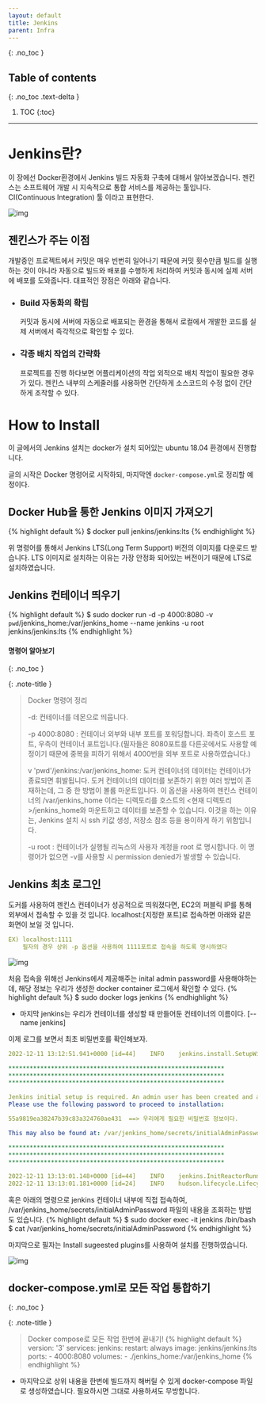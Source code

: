 ```yaml
---
layout: default
title: Jenkins
parent: Infra
---
```

{: .no_toc }

## Table of contents
{: .no_toc .text-delta }

1. TOC
{:toc}
   
---
# Jenkins란?
이 장에선 Docker환경에서 Jenkins 빌드 자동화 구축에 대해서 알아보겠습니다.
젠킨스는 소프트웨어 개발 시 지속적으로 통합 서비스를 제공하는 툴입니다. CI(Continuous Integration) 툴 이라고 표현한다.

![img](https://www.crowdstrike.com/wp-content/uploads/2018/10/Jenkins-blog-image-1.jpg)

## 젠킨스가 주는 이점

개발중인 프로젝트에서 커밋은 매우 빈번히 일어나기 때문에 커밋 횟수만큼 빌드를 실행하는 것이 아니라 자동으로 빌드와 배포를 수행하게 처리하여
커밋과 동시에 실제 서버에 배포를 도와줍니다. 대표적인 장점은 아래와 같습니다.

- ### Build 자동화의 확립
  
  커밋과 동시에 서버에 자동으로 배포되는 환경을 통해서 로컬에서 개발한 코드를 실제 서버에서 즉각적으로 확인할 수 있다.
  
- ### 각종 배치 작업의 간략화
  
  프로젝트를 진행 하다보면 어플리케이션의 작업 외적으로 배치 작업이 필요한 경우가 있다. 젠킨스 내부의 스케줄러를 사용하면
간단하게 소스코드의 수정 없이 간단하게 조작할 수 있다.
  

# How to Install

이 글에서의 Jenkins 설치는 docker가 설치 되어있는 ubuntu 18.04 환경에서 진행합니다.

글의 시작은 Docker 명령어로 시작하되, 마지막엔 `docker-compose.yml`로 정리할 예정이다.

## Docker Hub을 통한 Jenkins 이미지 가져오기
{% highlight default %}
$ docker pull jenkins/jenkins:lts
{% endhighlight %}

위 명령어를 통해서 Jenkins LTS(Long Term Support) 버전의 이미지를 다운로드 받습니다.
LTS 이미지로 설치하는 이유는 가장 안정화 되어있는 버전이기 때문에 LTS로 설치하였습니다.

## Jenkins 컨테이너 띄우기
{% highlight default %}
$ sudo docker run -d -p 4000:8080 -v `pwd`/jenkins_home:/var/jenkins_home --name jenkins -u root jenkins/jenkins:lts
{% endhighlight %}

#### 명령어 알아보기
{: .no_toc }

{: .note-title }
> Docker 명령어 정리
>
> -d: 컨테이너를 데몬으로 띄웁니다.
> 
> -p 4000:8080 : 컨테이너 외부와 내부 포트를 포워딩합니다. 좌측이 호스트 포트, 우측이 컨테이너 포트입니다.(필자들은 8080포트를 다른곳에서도 사용할 예정이기 때문에 
  중복을 피하기 위해서 4000번을 외부 포트로 사용하였습니다.)
> 
> v 'pwd'/jenkins:/var/jenkins_home: 도커 컨테이너의 데이터는 컨테이너가 종료되면 휘발됩니다. 
  도커 컨테이너의 데이터를 보존하기 위한 여러 방법이 존재하는데, 그 중 한 방법이 볼륨 마운트입니다. 
  이 옵션을 사용하여 젠킨스 컨테이너의 /var/jenkins_home 이라는 디렉토리를 호스트의 <현재 디렉토리>/jenkins_home와 마운트하고 데이터를 보존할 수 있습니다.
  이것을 하는 이유는, Jenkins 설치 시 ssh 키값 생성, 저장소 참조 등을 용이하게 하기 위함입니다.
> 
> -u root : 컨테이너가 실행될 리눅스의 사용자 계정을 root 로 명시합니다. 이 명령어가 없으면 -v를 사용할 시 permission denied가 발생할 수 있습니다.

## Jenkins 최초 로그인

도커를 사용하여 젠킨스 컨테이너가 성공적으로 띄워졌다면, EC2의 퍼블릭 IP를 통해 외부에서 접속할 수 있을 것 입니다.
localhost:[지정한 포트]로 접속하면 아래와 같은 화면이 보일 것 입니다.
  ```yaml
  EX) localhost:1111
      필자의 경우 상위 -p 옵션을 사용하여 1111포트로 접속을 하도록 명시하였다
  ````

![img](https://hudi.blog/static/960b1726cd3b94778b3a7bf6dba2b159/7c958/unlock-jenkins.png)

처음 접속을 위해선 Jenkins에서 제공해주는 inital admin password를 사용해야하는데, 해당 정보는 우리가 생성한 docker container 로그에서 확인할 수 있다.
{% highlight default %}
$ sudo docker logs jenkins
{% endhighlight %}

- 마지막 jenkins는 우리가 컨테이너를 생성할 때 만들어둔 컨테이너의 이름이다. [--name jenkins]

이제 로그를 보면서 최초 비밀번호를 확인해보자.
```yaml
2022-12-11 13:12:51.941+0000 [id=44]	INFO	jenkins.install.SetupWizard#init: 

*************************************************************
*************************************************************
*************************************************************

Jenkins initial setup is required. An admin user has been created and a password generated.
Please use the following password to proceed to installation:

55a9819ea38247b39c83a324760ae431  ==> 우리에게 필요한 비밀번호 정보이다.

This may also be found at: /var/jenkins_home/secrets/initialAdminPassword

*************************************************************
*************************************************************
*************************************************************

2022-12-11 13:13:01.148+0000 [id=44]	INFO	jenkins.InitReactorRunner$1#onAttained: Completed initialization
2022-12-11 13:13:01.181+0000 [id=24]	INFO	hudson.lifecycle.Lifecycle#onReady: Jenkins is fully up and running
```

혹은 아래의 명령으로 jenkins 컨테이너 내부에 직접 접속하여, 
/var/jenkins_home/secrets/initialAdminPassword 파일의 내용을 조회하는 방법도 있습니다.
{% highlight default %}
$ sudo docker exec -it jenkins /bin/bash
$ cat /var/jenkins_home/secrets/initialAdminPassword
{% endhighlight %}

마지막으로 필자는 Install sugeested plugins를 사용하여 설치를 진행하였습니다.

![img](https://hudi.blog/static/34033c88d26a34735801aa2c4d16bf9a/d9349/customize-jenkins.png)

## docker-compose.yml로 모든 작업 통합하기
{: .no_toc }

{: .note-title }
> Docker compose로 모든 작업 한번에 끝내기!
{% highlight default %}
version: '3'
  services:
    jenkins:
      restart: always
      image: jenkins/jenkins:lts
      ports:
        - 4000:8080
      volumes:
        - ./jenkins_home:/var/jenkins_home
{% endhighlight %}

- 마지막으로 상위 내용을 한번에 빌드까지 해버릴 수 있게 docker-compose 파일로 생성하였습니다.
필요하시면 그대로 사용하셔도 무방합니다.
